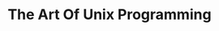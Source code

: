 ---
layout: books
title: The Art Of Unix Programming
subtitle: 
essential: 
categories: ['software']
authors: ['Eric S. Raymond']
authors_twitter: ['']
excerpt: .
resource_url: 
amazon_url: https://www.amazon.com/dp/0131429019
---